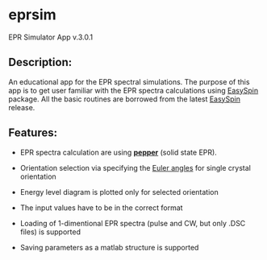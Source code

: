 # eprsim
EPR Simulator App v.3.0.1

## Description:

An educational app for the EPR spectral simulations. The purpose of this app is to get user familiar with the EPR spectra calculations using [EasySpin](https://easyspin.org) package. All the basic routines are borrowed from the latest [EasySpin](https://easyspin.org) release.

## Features:

* EPR spectra calculation are using [**pepper**](https://easyspin.org/easyspin/documentation/pepper.html) (solid state EPR).

* Orientation selection via specifying the [Euler angles](https://easyspin.org/easyspin/documentation/eulerangles.html) for single crystal orientation

* Energy level diagram is plotted only for selected orientation

* The input values have to be in the correct format

* Loading of 1-dimentional EPR spectra (pulse and CW, but only .DSC files) is supported

* Saving parameters as a matlab structure is supported
